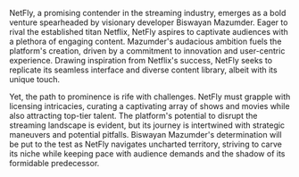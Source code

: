 NetFly, a promising contender in the streaming industry, emerges as a bold venture spearheaded by 
visionary developer Biswayan Mazumder. Eager to rival the established titan Netflix, NetFly aspires to captivate
audiences with a plethora of engaging content. Mazumder's audacious ambition fuels the platform's creation,
driven by a commitment to innovation and user-centric experience. Drawing inspiration from Netflix's success,
NetFly seeks to replicate its seamless interface and diverse content library, albeit with its unique touch.

Yet, the path to prominence is rife with challenges. NetFly must grapple with licensing intricacies, curating a 
captivating array of shows and movies while also attracting top-tier talent. The platform's potential to 
disrupt the streaming landscape is evident, but its journey is intertwined with strategic maneuvers and 
potential pitfalls. Biswayan Mazumder's determination will be put to the test as NetFly navigates uncharted 
territory, striving to carve its niche while keeping pace with audience demands and the shadow of its formidable 
predecessor.
